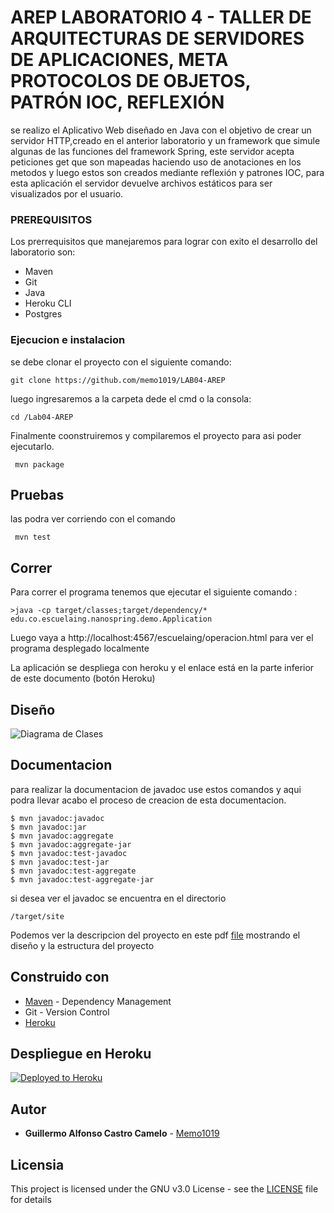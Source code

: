 # AREP LABORATORIO 4 - TALLER DE ARQUITECTURAS DE SERVIDORES DE APLICACIONES, META PROTOCOLOS DE OBJETOS, PATRÓN IOC, REFLEXIÓN

se realizo el Aplicativo Web diseñado en Java con el objetivo de crear un servidor HTTP,creado en el anterior laboratorio y un framework que simule algunas de las funciones del framework Spring, este servidor acepta peticiones get que son mapeadas haciendo uso de anotaciones en los metodos y luego estos son creados mediante reflexión y patrones IOC, para esta aplicación el servidor devuelve archivos estáticos para ser visualizados por el usuario.

### PREREQUISITOS

Los prerrequisitos que manejaremos para lograr con exito el desarrollo del laboratorio son:
- Maven
- Git  
- Java
- Heroku CLI
- Postgres

### Ejecucion e instalacion
se debe clonar el proyecto con el siguiente comando:

```
git clone https://github.com/memo1019/LAB04-AREP
```
luego ingresaremos a la carpeta dede el cmd o la consola:
```
cd /Lab04-AREP
```
Finalmente coonstruiremos y compilaremos el proyecto para asi poder ejecutarlo.
```
 mvn package
```
## Pruebas
las podra ver corriendo con el comando 

```
 mvn test
```

## Correr

Para correr el programa tenemos que ejecutar el siguiente comando :

```
>java -cp target/classes;target/dependency/* edu.co.escuelaing.nanospring.demo.Application
```
Luego vaya a http://localhost:4567/escuelaing/operacion.html para ver el programa desplegado localmente


La aplicación se despliega con heroku y el enlace está en la parte inferior de este documento (botón Heroku)

## Diseño

![Diagrama de Clases](/src/site/Resources/DiagramaComponentes.png)

## Documentacion
para realizar la documentacion de javadoc use estos comandos y aqui podra llevar acabo el proceso de creacion de esta documentacion.
```
$ mvn javadoc:javadoc
$ mvn javadoc:jar
$ mvn javadoc:aggregate
$ mvn javadoc:aggregate-jar
$ mvn javadoc:test-javadoc
$ mvn javadoc:test-jar
$ mvn javadoc:test-aggregate
$ mvn javadoc:test-aggregate-jar
```
si desea ver el javadoc se encuentra en el directorio
```
/target/site
```

Podemos ver la descripcion del proyecto en este pdf [file](/lab4.pdf) mostrando el diseño y la estructura del proyecto

## Construido con

* [Maven](https://maven.apache.org/) - Dependency Management
* Git - Version Control  
* [Heroku](https://www.heroku.com)

## Despliegue en Heroku

[![Deployed to Heroku](https://www.herokucdn.com/deploy/button.png)](https://lab04-arep.herokuapp.com/escuelaing/operacion.html)


## Autor

* **Guillermo Alfonso Castro Camelo** - [Memo1019](https://github.com/memo1019)

## Licensia

This project is licensed under the GNU v3.0 License - see the [LICENSE](LICENSE.txt) file for details
